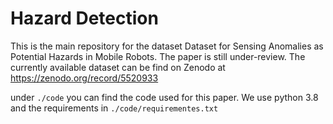 # Hazard Detection
This is the main repository for the dataset Dataset for Sensing Anomalies as Potential Hazards in Mobile Robots.
The paper is still under-review. The currently available dataset can be find on Zenodo at https://zenodo.org/record/5520933

<!-- The relative video is available at https://youtu.be/SylhxUl20C0 -->

under `./code` you can find the code used for this paper. We use python 3.8 and the requirements in `./code/requirementes.txt`
